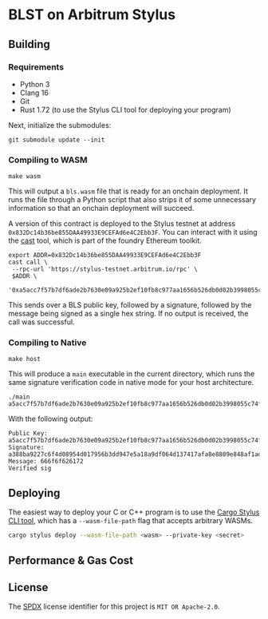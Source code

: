 # BLST on Arbitrum Stylus

## Building

### Requirements

- Python 3
- Clang 16
- Git
- Rust 1.72 (to use the Stylus CLI tool for deploying your program)

Next, initialize the submodules:

```
git submodule update --init
```

### Compiling to WASM

```
make wasm
```

This will output a `bls.wasm` file that is ready for an onchain deployment. It runs the file through a Python script that also strips it of some unnecessary information so that an onchain deployment will succeed.

A version of this contract is deployed to the Stylus testnet at address `0x832Dc14b36be855DAA49933E9CEFAd6e4C2Ebb3F`. You can interact with it using the [cast](https://github.com/foundry-rs/foundry) tool, which is part of the foundry Ethereum toolkit.

```
export ADDR=0x832Dc14b36be855DAA49933E9CEFAd6e4C2Ebb3F
cast call \
 --rpc-url 'https://stylus-testnet.arbitrum.io/rpc' \
 $ADDR \
 '0xa5acc7f57b7df6ade2b7630e09a925b2ef10fb8c977aa1656b526db0d02b3998055c74f74fc79034678c352ddf531591a388ba9227c6f4d08954d017956b3dd947e5a18a9df064d137417afa8e8809e848af1ad8e47d887820e86a6a50ea0ba001fa422935358c7e0eec86077613406e69953688490437408d08a6995ec57dfccbba0c0f2ce42e8d18359ac0148fc915666f6f626172'
```

This sends over a BLS public key, followed by a signature, followed by the message being signed as a single hex string. If no output is received, the call was successful.

### Compiling to Native

```
make host
```

This will produce a `main` executable in the current directory, which runs the same signature verification code in native mode for your host architecture.

```
./main a5acc7f57b7df6ade2b7630e09a925b2ef10fb8c977aa1656b526db0d02b3998055c74f74fc79034678c352ddf531591a388ba9227c6f4d08954d017956b3dd947e5a18a9df064d137417afa8e8809e848af1ad8e47d887820e86a6a50ea0ba001fa422935358c7e0eec86077613406e69953688490437408d08a6995ec57dfccbba0c0f2ce42e8d18359ac0148fc915666f6f626172
```

With the following output:
```
Public Key: a5acc7f57b7df6ade2b7630e09a925b2ef10fb8c977aa1656b526db0d02b3998055c74f74fc79034678c352ddf531591
Signature: a388ba9227c6f4d08954d017956b3dd947e5a18a9df064d137417afa8e8809e848af1ad8e47d887820e86a6a50ea0ba001fa422935358c7e0eec86077613406e69953688490437408d08a6995ec57dfccbba0c0f2ce42e8d18359ac0148fc915
Message: 666f6f626172
Verified sig
```

## Deploying

The easiest way to deploy your C or C++ program is to use the [Cargo Stylus CLI tool][cargo], which has a `--wasm-file-path` flag that accepts arbitrary WASMs.

```sh
cargo stylus deploy --wasm-file-path <wasm> --private-key <secret>
```

[cargo]: https://github.com/OffchainLabs/cargo-stylus

## Performance & Gas Cost

## License

The [SPDX](https://spdx.dev) license identifier for this project is `MIT OR Apache-2.0`.
